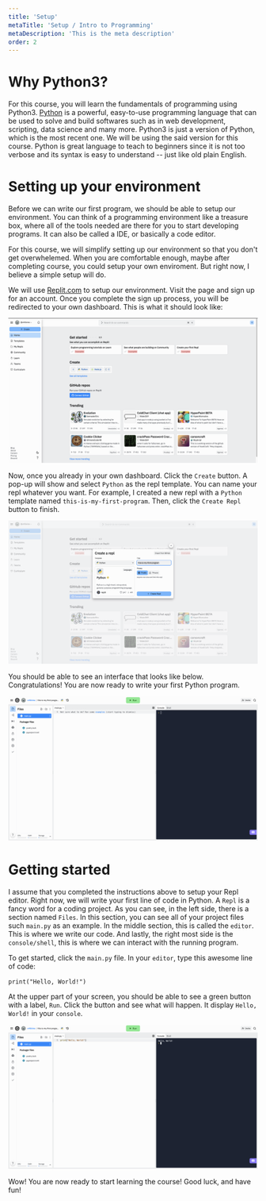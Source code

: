 ```yaml
---
title: 'Setup'
metaTitle: 'Setup / Intro to Programming'
metaDescription: 'This is the meta description'
order: 2
---
```


# Why Python3?

For this course, you will learn the fundamentals of programming using Python3. [Python](https://www.python.org/) is a powerful, easy-to-use programming language that can be used to solve and build softwares such as in web development, scripting, data science and many more. Python3 is just a version of Python, which is the most recent one. We will be using the said version for this course. Python is great language to teach to beginners since it is not too verbose and its syntax is easy to understand -- just like old plain English.

# Setting up your environment

Before we can write our first program, we should be able to setup our environment. You can think of a programming environment like a treasure box, where all of the tools needed are there for you to start developing programs. It can also be called a IDE, or basically a code editor.

For this course, we will simplify setting up our environment so that you don't get overwhelemed. When you are comfortable enough, maybe after completing course, you could setup your own enviroment. But right now, I believe a simple setup will do.

We will use [Replit.com](https://replit.com/) to setup our environment. Visit the page and sign up for an account. Once you complete the sign up process, you will be redirected to your own dashboard. This is what it should look like:

![Replit dashboard](./images/dashboard.png)

Now, once you already in your own dashboard. Click the `Create` button. A pop-up will show and select `Python` as the repl template. You can name your repl whatever you want. For example, I created a new repl with a `Python` template named `this-is-my-first-program`. Then, click the `Create Repl` button to finish.

![Create new reply](./images/create.png)

You should be able to see an interface that looks like below. Congratulations! You are now ready to write your first Python program.

![The Repl editor](./images/repl.png)

# Getting started

I assume that you completed the instructions above to setup your Repl editor. Right now, we will write your first line of code in Python. A `Repl` is a fancy word for a coding project. As you can see, in the left side, there is a section named `Files`. In this section, you can see all of your project files such `main.py` as an example. In the middle section, this is called the `editor`. This is where we write our code. And lastly, the right most side is the `console/shell`, this is where we can interact with the running program.

To get started, click the `main.py` file. In your `editor`, type this awesome line of code:

```python3
print("Hello, World!")
```

At the upper part of your screen, you should be able to see a green button with a label, `Run`. Click the button and see what will happen. It display `Hello, World!` in your `console`.

![First Line of Code](./images/get-started.png)

Wow! You are now ready to start learning the course! Good luck, and have fun!
